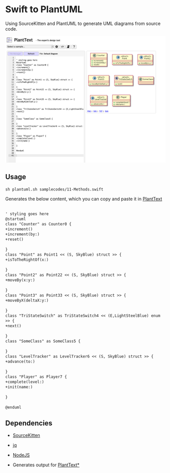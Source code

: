 # Swift to PlantUML

Using SourceKitten and PlantUML to generate UML diagrams from source code.


![Class diagram output without relationship](screenshot.png)

## Usage


`sh plantuml.sh samplecodes/11-Methods.swift`

Generates the below content, which you can copy and paste it in [PlantText](https://www.planttext.com/)

```

' styling goes here
@startuml
class "Counter" as Counter0 {
+increment()
+increment(by:)
+reset()

}
class "Point" as Point1 << (S, SkyBlue) struct >> {
+isToTheRightOf(x:)

}
class "Point2" as Point22 << (S, SkyBlue) struct >> {
+moveBy(x:y:)

}
class "Point3" as Point33 << (S, SkyBlue) struct >> {
+moveByX(deltaX:y:)

}
class "TriStateSwitch" as TriStateSwitch4 << (E,LightSteelBlue) enum >> {
+next()

}
class "SomeClass" as SomeClass5 {

}
class "LevelTracker" as LevelTracker6 << (S, SkyBlue) struct >> {
+advance(to:)

}
class "Player" as Player7 {
+complete(level:)
+init(name:)

}

@enduml
```

## Dependencies


* [SourceKitten](https://github.com/jpsim/SourceKitten)
* [jq](https://github.com/stedolan/jq)
* [NodeJS](https://nodejs.org/en/)


* Generates output for [PlantText*](https://www.planttext.com/)
